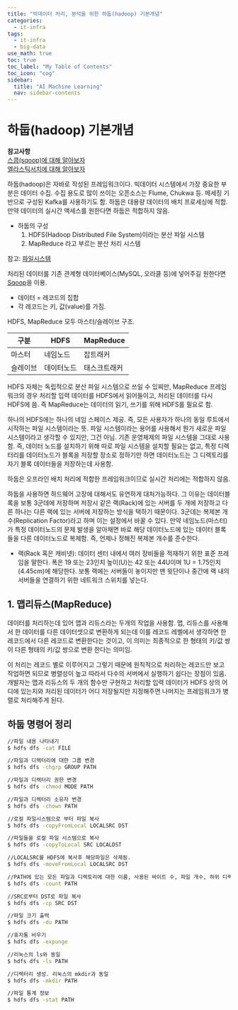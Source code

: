 ```yaml
---
title: "빅데이터 처리, 분석을 위한 하둡(hadoop) 기본개념" 
categories:
  - it-infra
tags:
  - it-infra
  - big-data
use_math: true
toc: true
toc_label: "My Table of Contents"
toc_icon: "cog"
sidebar:
  title: "AI Machine Learning"
  nav: sidebar-contents
---
```


# 하둡(hadoop) 기본개념

**참고사항** <br />
[스쿱(sqoop)에 대해 알아보자](https://losskatsu.github.io/it-infra/sqoop/) <br />
[엘라스틱서치에 대해 알아보자](https://losskatsu.github.io/it-infra/es-basic/)


하둡(hadoop)은 자바로 작성된 프레임워크이다. 
빅데이터 시스템에서 가장 중요한 부분은 데이터 수집. 
수집 용도로 많이 쓰이는 오픈소스는 Flume, Chukwa 등. 
메세징 기반으로 구성된 Kafka를 사용하기도 함. 
하둡은 대용량 데이터의 배치 프로세싱에 적합. 
만약 데이터의 실시간 액세스를 원한다면 하둡은 적합하지 않음. 

* 하둡의 구성
    1. HDFS(Hadoop Distributed File System)이라는 분산 파일 시스템
    2. MapReduce 라고 부르는 분산 처리 시스템

참고: [파일시스템](https://losskatsu.github.io/os-kernel/os-linux-structure/)

처리된 데이터를 기존 관계형 데이터베이스(MySQL, 오라클 등)에 넣어주길 원한다면 [Sqoop](https://losskatsu.github.io/it-infra/sqoop/)을 이용.

* 데이터 = 레코드의 집합
* 각 레코드는 키, 값(value)를 가짐.

HDFS, MapReduce 모두 마스터/슬레이브 구조. 

구분 | HDFS | MapReduce
--|------|----------
마스터 | 네임노드 | 잡트래커
슬레이브 | 데이터노드 | 태스크트래커

HDFS 자체는 독립적으로 분산 파일 시스템으로 쓰일 수 있찌만, 
MapReduce 프레임워크의 경우 처리할 입력 데이터를 HDFS에서 읽어들이고, 
처리된 데이터를 다시 HDFS에 씀. 즉 MapReduce는 데이터의 읽기, 쓰기를 위해 HDFS를 필요로 함. 

하나의 HDFS에는 하나의 네임 스페이스 제공. 즉, 모든 사용자가 하나의 동일 루트에서 시작하는 파일 시스템이라는 뜻. 
파일 시스템이라는 용어를 사용해서 뭔가 새로운 파일 시스템이라고 생각할 수 있지만, 그건 아님. 
기존 운영체제의 파일 시스템을 그대로 사용함. 
즉, 데이터 노드를 설치하기 위해 따로 파일 시스템을 설치할 필요는 없고, 특정 디렉터리를 
데이터노드가 블록을 저장할 장소로 정하기만 하면 데이터노드는 그 디렉토리를 자기 블록 데이터들을 저장하는데 사용함. 

하둡은 오프라인 배치 처리에 적합한 프레임워크이므로 실시간 처리에는 적합하지 않음. 

하둡을 사용하면 하드웨어 고장에 대해서도 유연하게 대처가능하다. 
그 이유는 데이터블록을 보통 3군데에 저장하며 저장시 같은 랙(Rack)에 있는 서버를 두 개에 저장하고 
다른 하나는 다른 랙에 있는  서버에 저장하는 방식을 택하기 때문이다. 
3군데는 복제본 개수(Replication Factor)라고 하며 이는 설정에서 바꿀 수 있다. 
만약 네임노드(마스터)가 특정 데이터노드의 문제 발생을 알아채면 바로 해당 데이터노드에 있는 데이터 블록들을 다른 데이터노드로 복제함. 
즉, 언제나 정해진 복제본 개수를 준수한다. 

* 랙(Rack 혹은 캐비넷): 데이터 센터 내에서 여러 장비들을 적재하기 위한 표준 프레임을 말한다. 폭은 19 또는 23인치 높이(U)는 42 또는 44U이며 1U = 1.75인치(4.45cm)에 해당한다. 보통 랙에는 서버들이 놓이지만 맨 윗단이나 중간에 랙 내의 서버들을 연결하기 위한 네트워크 스위치를 넣는다. 

## 1. 맵리듀스(MapReduce)

데이터를 처리하는데 있어 맵과 리듀스라는 두개의 작업을 사용함. 
맵, 리듀스를 사용해서 한 데이터를 다른 데이터셋으로 변환하게 되는데 
이를 레코드 레벨에서 생각하면 한 레코드에서 다른 레코드로 변환한다는 것이고, 
이 의미는 최종적으로 한 형태의 키/값 쌍이 다른 형태의 키/값 쌍으로 변환 한다는 의미임. 

이 처리는 레코드 별로 이루어지고 그렇기 때문에 원칙적으로 처리하는 레코드만 보고 작업하면 되므로 병렬성이 높고 
따라서 다수의 서버에서 실행하기 쉽다는 장점이 있음. 
개발자는 맵과 리듀스의 두 개의 함수만 구현하고 처리할 입력 데이터가 HDFS 상의 어디에 있는지와 
처리된 데이터가 어디 저장될지만 지정해주면 나머지는 프레임워크가 병렬로 처리해주게 된다. 


## 하둡 명령어 정리

```bash
//파일 내용 나타내기
$ hdfs dfs -cat FILE

//파일과 디렉터리에 대한 그룹 변경
$ hdfs dfs -chgrp GROUP PATH 

//파일과 디렉터리 권한 변경 
$ hdfs dfs -chmod MODE PATH

//파일과 디렉터리 소유자 변경
$ hdfs dfs -chown PATH 

//로컬 파일시스템으로 부터 파일 복사
$ hdfs dfs -copyFromLocal LOCALSRC DST 

//파일들을 로컬 파일 시스템으로 복사
$ hdfs dfs -copyToLocal SRC LOCALDST

//LOCALSRC를 HDFS에 복사후 해당파일은 삭제됨.
$ hdfs dfs -moveFromLocal LOCALSRC DST 

//PATH에 있는 모든 파일과 디렉토리에 대한 이름, 사용된 바이트 수, 파일 개수, 하위 디렉터리 갯수 출력
$ hdfs dfs -count PATH 

//SRC로부터 DST로 파일 복사
$ hdfs dfs -cp SRC DST 

//파일 크기 출력
$ hdfs dfs -du PATH 

//휴지통 비우기 
$ hdfs dfs -expunge 

//리눅스의 ls와 동일
$ hdfs dfs -ls PATH 

//디렉터리 생성. 리눅스의 mkdir과 동일
$ hdfs dfs -mkdir PATH 

//파일 통계 정보
$ hdfs dfs -stat PATH 
```
